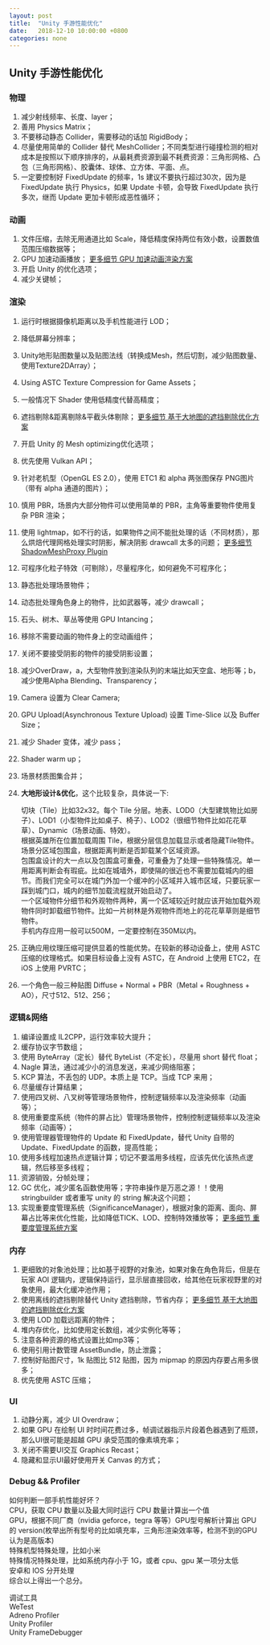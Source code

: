 ```yaml
---
layout: post
title:  "Unity 手游性能优化"
date:   2018-12-10 10:00:00 +0800
categories: none
---
```

## Unity 手游性能优化

### 物理
1. 减少射线频率、长度、layer；
2. 善用 Physics Matrix；
3. 不要移动静态 Collider，需要移动的话加 RigidBody；
4. 尽量使用简单的 Collider 替代 MeshCollider；不同类型进行碰撞检测的相对成本是按照以下顺序排序的，从最耗费资源到最不耗费资源：三角形网格、凸包（三角形网格）、胶囊体、球体、立方体、平面、点。
5. 一定要控制好 FixedUpdate 的频率，1s 建议不要执行超过30次，因为是 FixedUpdate 执行 Physics，如果 Update 卡顿，会导致 FixedUpdate 执行多次，继而 Update 更加卡顿形成恶性循环；

### 动画
1. 文件压缩，去除无用通道比如 Scale，降低精度保持两位有效小数，设置数值范围压缩数据等；
2. GPU 加速动画播放；
[更多细节 GPU 加速动画渲染方案](https://nashnie.github.io/rendering/2018/11/19/gpu-animator.html)<br>
3. 开启 Unity 的优化选项；
4. 减少关键帧；

### 渲染
1. 运行时根据摄像机距离以及手机性能进行 LOD；
2. 降低屏幕分辨率；
3. Unity地形贴图数量以及贴图法线（转换成Mesh，然后切割，减少贴图数量、使用Texture2DArray）；
4. Using ASTC Texture Compression for Game Assets；
5. 一般情况下 Shader 使用低精度代替高精度；
6. 遮挡剔除&距离剔除&平截头体剔除；
[更多细节 基于大地图的遮挡剔除优化方案](https://nashnie.github.io/none/2018/11/01/bigworld-occlusionculling.html)<br>
7. 开启 Unity 的 Mesh optimizing优化选项；
8. 优先使用 Vulkan API；
9. 针对老机型（OpenGL ES 2.0），使用 ETC1 和 alpha 两张图保存 PNG图片（带有 alpha 通道的图片）；
11. 慎用 PBR，场景内大部分物件可以使用简单的 PBR，主角等重要物件使用复杂 PBR 渲染；
12. 使用 lightmap，如不行的话，如果物件之间不能批处理的话（不同材质），那么烘焙代理网格处理实时阴影，解决阴影 drawcall 太多的问题；
[更多细节 ShadowMeshProxy Plugin](https://github.com/nashnie/ShadowMeshProxyPlugin)<br>
13. 可程序化粒子特效（可剔除），尽量程序化，如何避免不可程序化；
14. 静态批处理场景物件；
15. 动态批处理角色身上的物件，比如武器等，减少 drawcall；
16. 石头、树木、草丛等使用 GPU Intancing；
17. 移除不需要动画的物件身上的空动画组件；
18. 关闭不要接受阴影的物件的接受阴影设置；
19. 减少OverDraw，a，大型物件放到渲染队列的末端比如天空盒、地形等；b，减少使用Alpha Blending、Transparency；
20. Camera 设置为 Clear Camera;
21. GPU Upload(Asynchronous Texture Upload) 设置 Time-Slice 以及 Buffer Size；
22. 减少 Shader 变体，减少 pass；
23. Shader warm up；
24. 场景材质图集合并；
25. **大地形设计&优化**，这个比较复杂，具体说一下:

	切块（Tile）比如32x32。每个 Tile 分层。地表、LOD0（大型建筑物比如房子）、LOD1（小型物件比如桌子、椅子）、LOD2（很细节物件比如花花草草）、Dynamic（场景动画、特效）。<br>
	根据英雄所在位置加载周围 Tile，根据分层信息加载显示或者隐藏Tile物件。<br>
	场景分区域包围盒，根据距离判断是否卸载某个区域资源。<br>
	包围盒设计的大一点以及包围盒可重叠，可重叠为了处理一些特殊情况。单一用距离判断会有瑕疵。比如在城墙外，即使隔的很近也不需要加载城内的细节。而我们完全可以在城门外加一个缓冲的小区域并入城市区域，只要玩家一踩到城门口，城内的细节加载流程就开始启动了。<br>
	一个区域物件分细节和外观物件两种，离一个区域较近时就应该开始加载外观物件同时卸载细节物件。比如一片树林是外观物件而地上的花花草草则是细节物件。<br>
	手机内存应用一般可以500M，一定要控制在350M以内。<br>
26. 正确应用纹理压缩可提供显着的性能优势。在较新的移动设备上，使用 ASTC 压缩的纹理格式。如果目标设备上没有 ASTC，在 Android 上使用 ETC2，在 iOS 上使用 PVRTC；<br>
27. 一个角色一般三种贴图  Diffuse + Normal + PBR（Metal + Roughness + AO），尺寸512、512、256；

### 逻辑&网络
1. 编译设置成 IL2CPP，运行效率较大提升；
2. 缓存协议字节数组；
3. 使用 ByteArray（定长）替代 ByteList（不定长），尽量用 short 替代 float；
4. Nagle 算法，通过减少小的消息发送，来减少网络阻塞；
5. KCP 算法，不丢包的 UDP。本质上是 TCP。当成 TCP 来用；
6. 尽量缓存计算结果；
7. 使用四叉树、八叉树等管理场景物件，控制逻辑频率以及渲染频率（动画等）；
8. 使用重要度系统（物件的屏占比）管理场景物件，控制控制逻辑频率以及渲染频率（动画等）；
9. 使用管理器管理物件的 Update 和 FixedUpdate，替代 Unity 自带的 Update、FixedUpdate 的函数，提高性能；
10. 使用多线程加速热点逻辑计算；切记不要滥用多线程，应该先优化该热点逻辑，然后移至多线程；
11. 资源销毁，分帧处理；
12. GC 优化，减少匿名函数使用等；字符串操作是万恶之源！！使用 stringbuilder 或者重写 unity 的 string 解决这个问题；
13. 实现重要度管理系统（SignificanceManager），根据对象的距离、面向、屏幕占比等来优化性能，比如降低TICK、LOD、控制特效播放等；
[更多细节 重要度管理系统方案](https://github.com/nashnie/SignificanceManager)<br>

### 内存
1. 更细致的对象池处理；比如基于视野的对象池，如果对象在角色背后，但是在玩家 AOI 逻辑内，逻辑保持运行，显示层直接回收，给其他在玩家视野里的对象使用，最大化缓冲池作用；
2. 使用离线的遮挡剔除替代 Unity 遮挡剔除，节省内存；
[更多细节 基于大地图的遮挡剔除优化方案](https://nashnie.github.io/none/2018/11/01/bigworld-occlusionculling.html)<br>
3. 使用 LOD 加载远距离的物件；
4. 堆内存优化，比如使用定长数组，减少实例化等等；
5. 注意各种资源的格式设置比如mp3等；
6. 使用引用计数管理 AssetBundle，防止泄露；
7. 控制好贴图尺寸，1k 贴图比 512 贴图，因为 mipmap 的原因内存要占用多很多；
8. 优先使用 ASTC 压缩；

### UI
1. 动静分离，减少 UI Overdraw；
2. 如果 GPU 在绘制 UI 时时间花费过多，帧调试器指示片段着色器遇到了瓶颈，那么UI很可能是超越 GPU 承受范围的像素填充率；
3. 关闭不需要UI交互 Graphics Recast；
4. 隐藏和显示UI最好使用开关 Canvas 的方式；

### Debug && Profiler

如何判断一部手机性能好坏？<br>
CPU，获取 CPU 数量以及最大同时运行 CPU 数量计算出一个值<br>
GPU，根据不同厂商（nvidia geforce，tegra 等等）GPU型号解析计算出 GPU 的 version(枚举出所有型号的比如填充率，三角形渲染效率等，检测不到的GPU认为是高版本)<br>
特殊机型特殊处理，比如小米<br>
特殊情况特殊处理，比如系统内存小于 1G，或者 cpu、gpu 某一项分太低<br>
安卓和 IOS 分开处理<br>
综合以上得出一个总分。<br>

调试工具<br>
WeTest <br>
Adreno Profiler <br>
Unity Profiler <br>
Unity FrameDebugger <br>